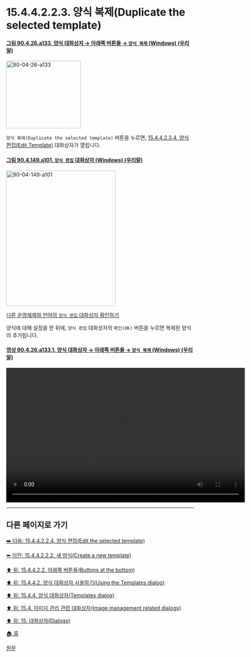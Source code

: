# 15.4.4.2.2.3. 양식 복제(Duplicate the selected template)

<a id="90-04-26-a133"></a>

#### [그림 90.4.26.a133. 양식 대화상자 → 아래쪽 버튼들 → `양식 복제` (Windows) (우리말)](./90-04-0026-templates.md#90-04-26-a133)
<img width="200" height="181" alt="90-04-26-a133" src="https://github.com/user-attachments/assets/9dd5302b-73a7-4c26-8565-244e42c84a9a" />

`양식 복제(Duplicate the selected template)` 버튼을 누르면, [15.4.4.2.3.4. 양식 편집(Edit Template)](./15-04-04-02-03-04-edit_template.md) 대화상자가 열립니다.

<a id="90-04-149-a101"></a>

#### [그림 90.4.149.a101. `양식 편집` 대화상자 (Windows) (우리말)](./90-04-0149-edit_template.md#90-04-149-a101)
<img width="293" height="362" alt="90-04-149-a101" src="https://github.com/user-attachments/assets/917cd0b7-b968-4c13-a6d0-9f51c166e3b2" />

[다른 운영체제와 언어의 `양식 편집` 대화상자 확인하기](./90-04-0149-edit_template.md#90-04-149-a102)

양식에 대해 설정을 한 뒤에, `양식 편집` 대화상자의 `확인(OK)` 버튼을 누르면 복제된 양식이 추가됩니다.

<a id="90-04-26-a133-01"></a>

#### [영상 90.4.26.a133.1. 양식 대화상자 → 아래쪽 버튼들 → `양식 복제` (Windows) (우리말)](./90-04-0026-templates.md#90-04-26-a133-01)
<video controls="controls" width="640" height="360" src="https://github.com/user-attachments/assets/1af05ab1-d246-4f26-b0d7-883a0e38d4fe"></video>

***

## 다른 페이지로 가기

[➡️ 다음: 15.4.4.2.2.4. 양식 편집(Edit the selected template)](./15-04-04-02-02-04-edit_the_selected_template.md)

[⬅️ 이전: 15.4.4.2.2.2. 새 양식(Create a new template)](./15-04-04-02-02-02-create_a_new_template.md)

[⬆️ 위: 15.4.4.2.2. 아래쪽 버튼들(Buttons at the bottom)](./15-04-04-02-02-00-buttons_at_the_bottom.md)

[⬆️ 위: 15.4.4.2. 양식 대화상자 사용하기(Using the Templates dialog)](./15-04-04-02-00-using_the_templates_dialog.md)

[⬆️ 위: 15.4.4. 양식 대화상자(Templates dialog)](./15-04-04-00-templates-dialog.md)

[⬆️ 위: 15.4. 이미지 관리 관련 대화상자(Image management related dialogs)](./15-04-00-image-management-related-dialogs.md)

[⬆️ 위: 15. 대화상자(Dialogs)](./15-00-dialogs.md)

[🏠 홈](./00-home.md)

[원문](https://docs.gimp.org/2.10/ko/gimp-template-dialog.html#idm21357)